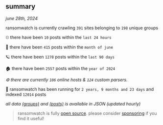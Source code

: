 
## summary
_june 28th, 2024_

ransomwatch is currently crawling `391` sites belonging to `198` unique groups

⏲ there have been `10` posts within the `last 24 hours`

🦈 there have been `415` posts within the `month of june`

🪐 there have been `1278` posts within the `last 90 days`

🏚 there have been `2557` posts within the `year of 2024`

_⚙️ there are currently `106` online hosts & `124` custom parsers._

🦕 ransomwatch has been running for `2 years, 9 months and 23 days` and indexed `12014` posts

_all data  [(groups)](http://ransomwhat.telemetry.ltd/groups) and [(posts)](http://ransomwhat.telemetry.ltd/posts) is available in JSON (updated hourly)_

> ransomwatch is fully [open source](https://github.com/joshhighet/ransomwatch#ransomwatch--). please consider [sponsoring](https://github.com/sponsors/joshhighet) if you find it useful!
